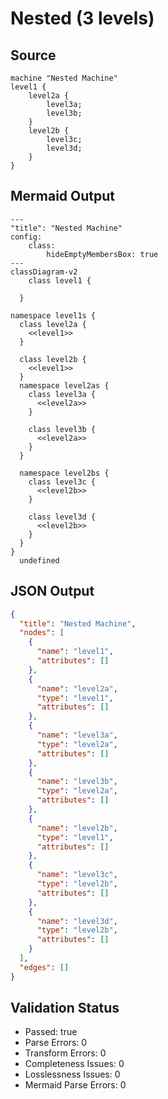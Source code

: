 # Nested (3 levels)

## Source
```machine
machine "Nested Machine"
level1 {
    level2a {
        level3a;
        level3b;
    }
    level2b {
        level3c;
        level3d;
    }
}
```

## Mermaid Output
```mermaid
---
"title": "Nested Machine"
config:
    class:
        hideEmptyMembersBox: true
---
classDiagram-v2
    class level1 {
    
  }

namespace level1s {
  class level2a {
    <<level1>>
  }

  class level2b {
    <<level1>>
  }
  namespace level2as {
    class level3a {
      <<level2a>>
    }

    class level3b {
      <<level2a>>
    }
  }

  namespace level2bs {
    class level3c {
      <<level2b>>
    }

    class level3d {
      <<level2b>>
    }
  }
}
  undefined

```

## JSON Output
```json
{
  "title": "Nested Machine",
  "nodes": [
    {
      "name": "level1",
      "attributes": []
    },
    {
      "name": "level2a",
      "type": "level1",
      "attributes": []
    },
    {
      "name": "level3a",
      "type": "level2a",
      "attributes": []
    },
    {
      "name": "level3b",
      "type": "level2a",
      "attributes": []
    },
    {
      "name": "level2b",
      "type": "level1",
      "attributes": []
    },
    {
      "name": "level3c",
      "type": "level2b",
      "attributes": []
    },
    {
      "name": "level3d",
      "type": "level2b",
      "attributes": []
    }
  ],
  "edges": []
}
```

## Validation Status
- Passed: true
- Parse Errors: 0
- Transform Errors: 0
- Completeness Issues: 0
- Losslessness Issues: 0
- Mermaid Parse Errors: 0
